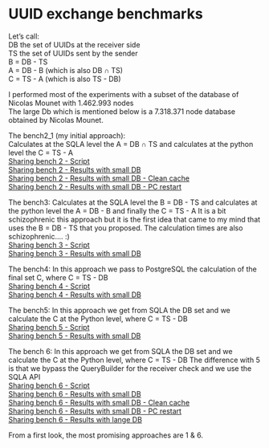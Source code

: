 # UUID exchange benchmarks

Let’s call:  
DB the set of UUIDs at the receiver side  
TS the set of UUIDs sent by the sender  
B = DB - TS  
A = DB - B (which is also DB ∩ TS)  
C = TS - A (which is also TS - DB)  

I performed most of the experiments with a subset of the database of Nicolas Mounet with 1.462.993 nodes  
The large Db which is mentioned below is a 7.318.371 node database obtained by Nicolas Mounet.

The bench2_1 (my initial approach):  
Calculates at the SQLA level the A = DB ∩ TS and calculates at the python level the C = TS - A  
[Sharing bench 2 - Script](./share_bench_2_1.py)  
[Sharing bench 2 - Results with small DB](./sharing_bench21_res1_smalldb.txt)  
[Sharing bench 2 - Results with small DB - Clean cache](./sharing_bench21_res2_smalldb_empty_cache.txt)  
[Sharing bench 2 - Results with small DB - PC restart](./sharing_bench21_res3_smalldb_restart.txt)  


The bench3:
Calculates at the SQLA level the B = DB - TS
and calculates at the python level the A = DB - B and finally the C = TS - A
It is a bit schizophrenic this approach but it is the first idea that came to my mind that uses the B = DB - TS that you proposed.
The calculation times are also schizophrenic…. :)  
[Sharing bench 3 - Script](./share_bench_3.py)  
[Sharing bench 3 - Results with small DB](./sharing_bench3_res1_smalldb.txt)

The bench4:
In this approach we pass to PostgreSQL the calculation of the final set C, where C = TS - DB  
[Sharing bench 4 - Script](./share_bench_4.py)  
[Sharing bench 4 - Results with small DB](./sharing_bench4_res1_smalldb.txt)

The bench5:
In this approach we get from SQLA the DB set and we calculate the C at the Python level, where C = TS - DB  
[Sharing bench 5 - Script](./share_bench_5.py)  
[Sharing bench 5 - Results with small DB](./sharing_bench5_res1_smalldb.txt)

The bench 6:
In this approach we get from SQLA the DB set and we calculate the C at the Python level, where C = TS - DB
The difference with 5 is that we bypass the QueryBuilder for the receiver check and we use the SQLA API  
[Sharing bench 6 - Script](./share_bench_6.py)  
[Sharing bench 6 - Results with small DB](./sharing_bench6_res1_smalldb.txt)  
[Sharing bench 6 - Results with small DB - Clean cache](./sharing_bench6_res2_smalldb_empty_cache.txt)  
[Sharing bench 6 - Results with small DB - PC restart](./sharing_bench6_res3_smalldb_restart.txt)  
[Sharing bench 6 - Results with lange DB](./sharing_bench6_res1_mounetdb.txt)  

From a first look, the most promising approaches are 1 & 6.
